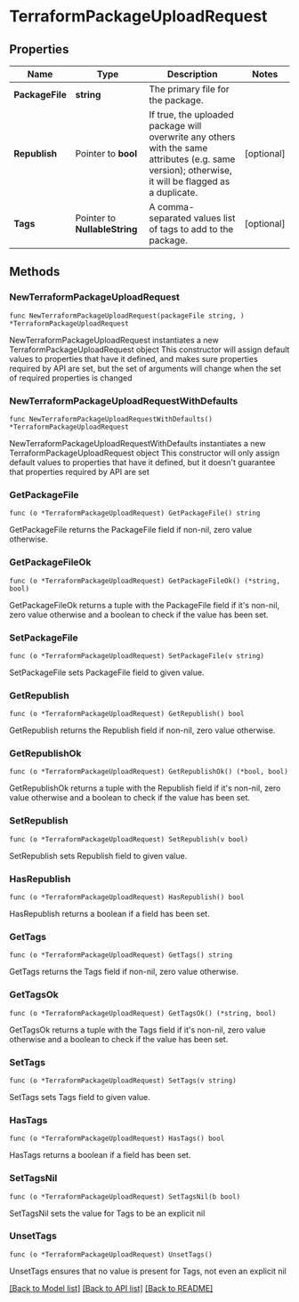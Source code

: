 # TerraformPackageUploadRequest

## Properties

Name | Type | Description | Notes
------------ | ------------- | ------------- | -------------
**PackageFile** | **string** | The primary file for the package. | 
**Republish** | Pointer to **bool** | If true, the uploaded package will overwrite any others with the same attributes (e.g. same version); otherwise, it will be flagged as a duplicate. | [optional] 
**Tags** | Pointer to **NullableString** | A comma-separated values list of tags to add to the package. | [optional] 

## Methods

### NewTerraformPackageUploadRequest

`func NewTerraformPackageUploadRequest(packageFile string, ) *TerraformPackageUploadRequest`

NewTerraformPackageUploadRequest instantiates a new TerraformPackageUploadRequest object
This constructor will assign default values to properties that have it defined,
and makes sure properties required by API are set, but the set of arguments
will change when the set of required properties is changed

### NewTerraformPackageUploadRequestWithDefaults

`func NewTerraformPackageUploadRequestWithDefaults() *TerraformPackageUploadRequest`

NewTerraformPackageUploadRequestWithDefaults instantiates a new TerraformPackageUploadRequest object
This constructor will only assign default values to properties that have it defined,
but it doesn't guarantee that properties required by API are set

### GetPackageFile

`func (o *TerraformPackageUploadRequest) GetPackageFile() string`

GetPackageFile returns the PackageFile field if non-nil, zero value otherwise.

### GetPackageFileOk

`func (o *TerraformPackageUploadRequest) GetPackageFileOk() (*string, bool)`

GetPackageFileOk returns a tuple with the PackageFile field if it's non-nil, zero value otherwise
and a boolean to check if the value has been set.

### SetPackageFile

`func (o *TerraformPackageUploadRequest) SetPackageFile(v string)`

SetPackageFile sets PackageFile field to given value.


### GetRepublish

`func (o *TerraformPackageUploadRequest) GetRepublish() bool`

GetRepublish returns the Republish field if non-nil, zero value otherwise.

### GetRepublishOk

`func (o *TerraformPackageUploadRequest) GetRepublishOk() (*bool, bool)`

GetRepublishOk returns a tuple with the Republish field if it's non-nil, zero value otherwise
and a boolean to check if the value has been set.

### SetRepublish

`func (o *TerraformPackageUploadRequest) SetRepublish(v bool)`

SetRepublish sets Republish field to given value.

### HasRepublish

`func (o *TerraformPackageUploadRequest) HasRepublish() bool`

HasRepublish returns a boolean if a field has been set.

### GetTags

`func (o *TerraformPackageUploadRequest) GetTags() string`

GetTags returns the Tags field if non-nil, zero value otherwise.

### GetTagsOk

`func (o *TerraformPackageUploadRequest) GetTagsOk() (*string, bool)`

GetTagsOk returns a tuple with the Tags field if it's non-nil, zero value otherwise
and a boolean to check if the value has been set.

### SetTags

`func (o *TerraformPackageUploadRequest) SetTags(v string)`

SetTags sets Tags field to given value.

### HasTags

`func (o *TerraformPackageUploadRequest) HasTags() bool`

HasTags returns a boolean if a field has been set.

### SetTagsNil

`func (o *TerraformPackageUploadRequest) SetTagsNil(b bool)`

 SetTagsNil sets the value for Tags to be an explicit nil

### UnsetTags
`func (o *TerraformPackageUploadRequest) UnsetTags()`

UnsetTags ensures that no value is present for Tags, not even an explicit nil

[[Back to Model list]](../README.md#documentation-for-models) [[Back to API list]](../README.md#documentation-for-api-endpoints) [[Back to README]](../README.md)


